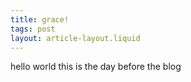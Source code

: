 ```yaml
---
title: grace!
tags: post
layout: article-layout.liquid
---
```


hello world this is the day before the blog
